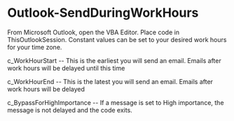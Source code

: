 # Outlook-SendDuringWorkHours

From Microsoft Outlook, open the VBA Editor. Place code in ThisOutlookSession.  Constant values can be set to your desired work hours for your time zone. 

c_WorkHourStart -- This is the earliest you will send an email.  Emails after work hours will be delayed until this time

c_WorkHourEnd   -- This is the latest you will send an email.  Emails after work hours will be delayed

c_BypassForHighImportance -- If a message is set to High importance, the message is not delayed and the code exits.
